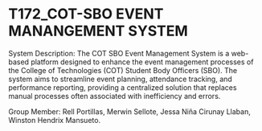 # T172_COT-SBO EVENT MANANGEMENT SYSTEM
System Description: The COT SBO Event Management System is a web-based platform designed to enhance the event management processes of the College of Technologies (COT) Student Body Officers (SBO).
The system aims to streamline event planning, attendance tracking, and performance reporting, providing a centralized solution that replaces manual processes often associated with inefficiency and errors.

Group Member:
Rell Portillas,
Merwin Sellote,
Jessa Niña Cirunay Llaban,
Winston Hendrix Mansueto.
